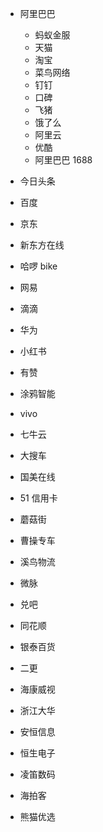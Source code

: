 - 阿里巴巴

  - 蚂蚁金服
  - 天猫
  - 淘宝
  - 菜鸟网络
  - 钉钉
  - 口碑
  - 飞猪
  - 饿了么
  - 阿里云
  - 优酷
  - 阿里巴巴 1688

- 今日头条

- 百度

- 京东

- 新东方在线

- 哈啰 bike

- 网易

- 滴滴

- 华为

- 小红书

- 有赞

- 涂鸦智能

- vivo

- 七牛云

- 大搜车

- 国美在线

- 51 信用卡

- 蘑菇街

- 曹操专车

- 溪鸟物流

- 微脉

- 兑吧

- 同花顺

- 银泰百货

- 二更

- 海康威视

- 浙江大华

- 安恒信息

- 恒生电子

- 凌笛数码

- 海拍客

- 熊猫优选
